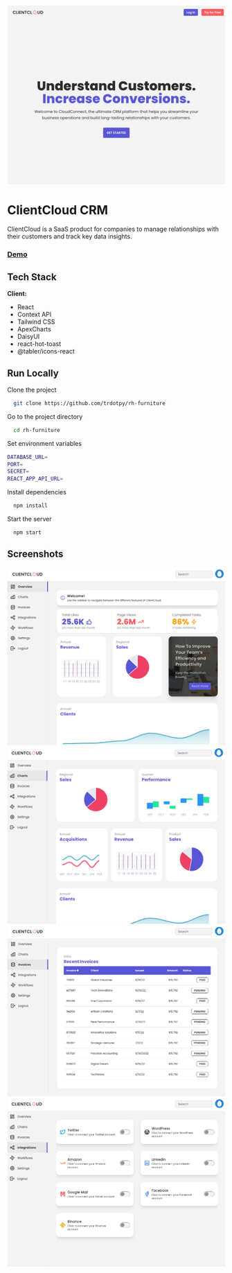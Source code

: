 ![Logo](./assets/landing.png)

# ClientCloud CRM

ClientCloud is a SaaS product for companies to manage relationships with their customers and track key data insights.

### <a href="https://clientcloud.vercel.app/">Demo</a>

## Tech Stack

**Client:**

- React
- Context API
- Tailwind CSS
- ApexCharts
- DaisyUI
- react-hot-toast
- @tabler/icons-react

## Run Locally

Clone the project

```bash
  git clone https://github.com/trdotpy/rh-furniture
```

Go to the project directory

```bash
  cd rh-furniture
```

Set environment variables

```bash
DATABASE_URL=
PORT=
SECRET=
REACT_APP_API_URL=
```

Install dependencies

```bash
  npm install
```

Start the server

```bash
  npm start
```

## Screenshots

![Logo](./assets/dashboard.png)
![Logo](./assets/charts.png)
![Logo](./assets/invoicing.png)
![Logo](./assets/integrations.png)
